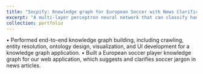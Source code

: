```yaml
---
title: "Socpify: Knowledge graph for European Soccer with News Clarification Feature"
excerpt: "A multi-layer perceptron neural network that can classify hand-written digits with more than 90% accuracy.<br/>"
collection: portfolio
---
```



• Performed end-to-end knowledge graph building, including crawling, entity resolution, ontology design,
visualization, and UI development for a knowledge graph application.
• Built a European soccer player knowledge graph for our web application, which suggests and clarifies soccer jargon
in news articles.
